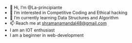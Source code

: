 - 👋 Hi, I’m @La-principiante
- 👀 I’m interested in Competitive Coding and Ethical hacking
- 🌱 I’m currently learning Data Structures and Algorithm
- 📫 Reach me at shramanamandal48@gmail.com
- I am an IOT enthusiast
- I am a beginner in web-development
<!---
La-principiante/La-principiante is a ✨ special ✨ repository because its `README.md` (this file) appears on your GitHub profile.
You can click the Preview link to take a look at your changes.
--->
